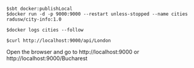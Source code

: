 ```commandline
$sbt docker:publishLocal
$docker run -d -p 9000:9000 --restart unless-stopped --name cities radusw/city-info:1.0

$docker logs cities --follow

$curl http://localhost:9000/api/London
```

Open the browser and go to http://localhost:9000 or http://localhost:9000/Bucharest
